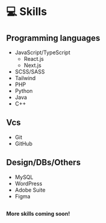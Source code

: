 # 💻 Skills

## Programming languages

- JavaScript/TypeScript
  - React.js
  - Next.js
- SCSS/SASS
- Tailwind
- PHP
- Python
- Java
- C++

## Vcs

- Git
- GitHub

## Design/DBs/Others

- MySQL
- WordPress
- Adobe Suite
- Figma

##

#### More skills coming soon!
